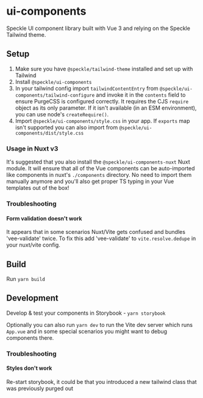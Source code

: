 # ui-components

Speckle UI component library built with Vue 3 and relying on the Speckle Tailwind theme.

## Setup

1. Make sure you have `@speckle/tailwind-theme` installed and set up with Tailwind
1. Install `@speckle/ui-components`
1. In your tailwind config import `tailwindContentEntry` from `@speckle/ui-components/tailwind-configure` and invoke it in the `contents` field to ensure PurgeCSS is configured correctly. It requires the CJS `require` object as its only parameter. If it isn't available (in an ESM environment), you can use node's `createRequire()`.
1. Import `@speckle/ui-components/style.css` in your app. If `exports` map isn't supported you can also import from `@speckle/ui-components/dist/style.css`

### Usage in Nuxt v3

It's suggested that you also install the `@speckle/ui-components-nuxt` Nuxt module. It will ensure that all of the Vue components can be auto-imported like components in nuxt's `./components` directory. No need to import them manually anymore and you'll also get proper TS typing in your Vue templates out of the box!

### Troubleshooting

#### Form validation doesn't work

It appears that in some scenarios Nuxt/Vite gets confused and bundles 'vee-validate' twice. To fix this add 'vee-validate' to `vite.resolve.dedupe` in your nuxt/vite config.

## Build

Run `yarn build`

## Development

Develop & test your components in Storybook - `yarn storybook`

Optionally you can also run `yarn dev` to run the Vite dev server which runs `App.vue` and in some special scenarios you might want to debug components there.

### Troubleshooting

#### Styles don't work

Re-start storybook, it could be that you introduced a new tailwind class that was previously purged out

